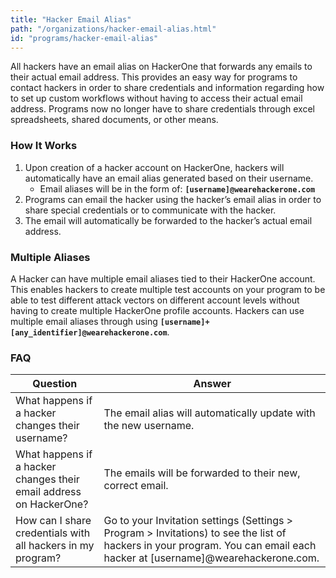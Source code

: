 ```yaml
---
title: "Hacker Email Alias"
path: "/organizations/hacker-email-alias.html"
id: "programs/hacker-email-alias"
---
```


All hackers have an email alias on HackerOne that forwards any emails to their actual email address. This provides an easy way for programs to contact hackers in order to share credentials and information regarding how to set up custom workflows without having to access their actual email address. Programs now no longer have to share credentials through excel spreadsheets, shared documents, or other means. 

### How It Works
1. Upon creation of a hacker account on HackerOne, hackers will automatically have an email alias generated based on their username.
     * Email aliases will be in the form of: **`[username]@wearehackerone.com`**
2. Programs can email the hacker using the hacker’s email alias in order to share special credentials or to communicate with the hacker.
3. The email will automatically be forwarded to the hacker’s actual email address.

### Multiple Aliases
A Hacker can have multiple email aliases tied to their HackerOne account. This enables hackers to create multiple test accounts on your program to be able to test different attack vectors on different account levels without having to create multiple HackerOne profile accounts. Hackers can use multiple email aliases through using **`[username]+[any_identifier]@wearehackerone.com`**.

### FAQ

Question | Answer
-------- | -------
What happens if a hacker changes their username? | The email alias will automatically update with the new username.
What happens if a hacker changes their email address on HackerOne? | The emails will be forwarded to their new, correct email.
How can I share credentials with all hackers in my program? | Go to your Invitation settings (Settings > Program > Invitations) to see the list of hackers in your program. You can email each hacker at [username]@wearehackerone.com.
